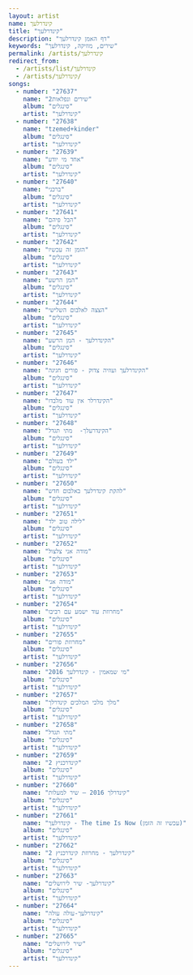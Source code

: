 ```yaml
---
layout: artist
name: קינדרלעך
title: "קינדרלעך"
description: "דף האמן קינדרלעך"
keywords: "שירים, מוזיקה, קינדרלעך"
permalink: /artists/קינדרלעך
redirect_from:
  - /artists/list/קינדרלעך
  - /artists/קינדרלעך/
songs:
  - number: "27637"
    name: "2שירים ונפלאות"
    album: "סינגלים"
    artist: "קינדרלעך"
  - number: "27638"
    name: "tzemed+kinder"
    album: "סינגלים"
    artist: "קינדרלעך"
  - number: "27639"
    name: "אחד מי יודע"
    album: "סינגלים"
    artist: "קינדרלעך"
  - number: "27640"
    name: "ברכני"
    album: "סינגלים"
    artist: "קינדרלעך"
  - number: "27641"
    name: "הבל פיהם"
    album: "סינגלים"
    artist: "קינדרלעך"
  - number: "27642"
    name: "הזמן זה עכשיו"
    album: "סינגלים"
    artist: "קינדרלעך"
  - number: "27643"
    name: "המן הרשע"
    album: "סינגלים"
    artist: "קינדרלעך"
  - number: "27644"
    name: "הצצה לאלבום השלישי"
    album: "סינגלים"
    artist: "קינדרלעך"
  - number: "27645"
    name: "הקינדרלעך - המן הרשע"
    album: "סינגלים"
    artist: "קינדרלעך"
  - number: "27646"
    name: "הקינדרלעך ועוזיה צדוק - פורים חגיגה"
    album: "סינגלים"
    artist: "קינדרלעך"
  - number: "27647"
    name: "הקינדרלר אין עוד מלבדו"
    album: "סינגלים"
    artist: "קינדרלעך"
  - number: "27648"
    name: "הקינדרעלך-  מתי תגדל"
    album: "סינגלים"
    artist: "קינדרלעך"
  - number: "27649"
    name: "ילד בעולם"
    album: "סינגלים"
    artist: "קינדרלעך"
  - number: "27650"
    name: "להקת קינדרלעך באלבום חדש"
    album: "סינגלים"
    artist: "קינדרלעך"
  - number: "27651"
    name: "לילה טוב ילד"
    album: "סינגלים"
    artist: "קינדרלעך"
  - number: "27652"
    name: "מודה אני צלצול"
    album: "סינגלים"
    artist: "קינדרלעך"
  - number: "27653"
    name: "מודה אני"
    album: "סינגלים"
    artist: "קינדרלעך"
  - number: "27654"
    name: "מחרוזת עוד ישמע עם רביבו"
    album: "סינגלים"
    artist: "קינדרלעך"
  - number: "27655"
    name: "מחרוזת פורים"
    album: "סינגלים"
    artist: "קינדרלעך"
  - number: "27656"
    name: "מי שמאמין - קינדרלעך 2016"
    album: "סינגלים"
    artist: "קינדרלעך"
  - number: "27657"
    name: "מלך מלכי המלכים קינדרלך"
    album: "סינגלים"
    artist: "קינדרלעך"
  - number: "27658"
    name: "מתי תגדל"
    album: "סינגלים"
    artist: "קינדרלעך"
  - number: "27659"
    name: "קינדרכניץ 2"
    album: "סינגלים"
    artist: "קינדרלעך"
  - number: "27660"
    name: "קינדרלך 2016 – שיר למעלות"
    album: "סינגלים"
    artist: "קינדרלעך"
  - number: "27661"
    name: "קינדרלעך - The time Is Now (עכשיו זה הזמן)"
    album: "סינגלים"
    artist: "קינדרלעך"
  - number: "27662"
    name: "קינדרלעך - מחרוזת קינדרכניץ 2"
    album: "סינגלים"
    artist: "קינדרלעך"
  - number: "27663"
    name: "קינדרלעך- שיר לירושלים"
    album: "סינגלים"
    artist: "קינדרלעך"
  - number: "27664"
    name: "קינדרלעך-עולה עולה"
    album: "סינגלים"
    artist: "קינדרלעך"
  - number: "27665"
    name: "שיר לירושלים"
    album: "סינגלים"
    artist: "קינדרלעך"
---
```

